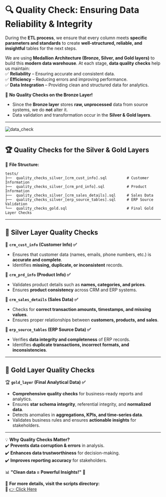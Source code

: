 
# 🔍 **Quality Check: Ensuring Data Reliability & Integrity**  

During the **ETL process**, we ensure that every column meets **specific parameters and standards** to create **well-structured, reliable, and insightful** tables for the next steps.  

We are using **Medallion Architecture (Bronze, Silver, and Gold layers)** to build this **modern data warehouse**. At each stage, **data quality checks** help us maintain:  
✅ **Reliability** – Ensuring accurate and consistent data.  
✅ **Efficiency** – Reducing errors and improving performance.  
✅ **Data Integration** – Providing clean and structured data for analytics.  

🚫 **No Quality Checks on the Bronze Layer!**  
- Since the **Bronze layer** stores **raw, unprocessed** data from source systems, we do **not** alter it.  
- Data validation and transformation occur in the **Silver & Gold layers**.  

---
![data_check](https://github.com/user-attachments/assets/4f0ef086-9342-4ebc-b804-db006b8d138f)

---

## 🏆 **Quality Checks for the Silver & Gold Layers**  

📌 **File Structure:**  
```
tests/
├──  quality_checks_silver_[crm_cust_info].sql         # Customer Information  
├──  quality_checks_silver_[crm_prd_info].sql          # Product Information  
├──  quality_checks_silver_[crm_sales_details].sql     # Sales Data  
├──  quality_checks_silver_[erp_source_tables].sql     # ERP Source Validation  
└──  quality_checks_gold.sql                           # Final Gold Layer Checks  
```

---

## 🥈 **Silver Layer Quality Checks**  

🔹 **`crm_cust_info` (Customer Info) ✅**  
   - Ensures that customer data (names, emails, phone numbers, etc.) is **accurate and complete**.  
   - Identifies **missing, duplicate, or inconsistent** records.  

🔹 **`crm_prd_info` (Product Info) ✅**  
   - Validates product details such as **names, categories, and prices**.  
   - Ensures **product consistency** across CRM and ERP systems.  

🔹 **`crm_sales_details` (Sales Data) ✅**  
   - Checks for **correct transaction amounts, timestamps, and missing values**.  
   - Ensures proper relationships between **customers, products, and sales**.  

🔹 **`erp_source_tables` (ERP Source Data) ✅**  
   - Verifies **data integrity and completeness** of ERP records.  
   - Identifies **duplicate transactions, incorrect formats, and inconsistencies**.  

---

## 🥇 **Gold Layer Quality Checks**  

🏆 **`gold_layer` (Final Analytical Data) ✅**  
   - **Comprehensive quality checks** for business-ready reports and analytics.  
   - Ensures **star schema integrity**, referential integrity, and **normalized data**.  
   - Detects anomalies in **aggregations, KPIs, and time-series data**.  
   - Validates business rules and ensures **actionable insights** for stakeholders.  

---

💡 **Why Quality Checks Matter?**  
✔️ **Prevents data corruption & errors** in analysis.  
✔️ **Enhances data trustworthiness** for decision-making.  
✔️ **Improves reporting accuracy** for stakeholders.  

📊 **"Clean data = Powerful Insights!"** 🚀  


📌 **For more details, visit the scripts directory:**  
🔗 [👉 Click Here](https://github.com/Rudra-G-23/SQL-Data-Warehouse-Project/tree/main/scripts)  

